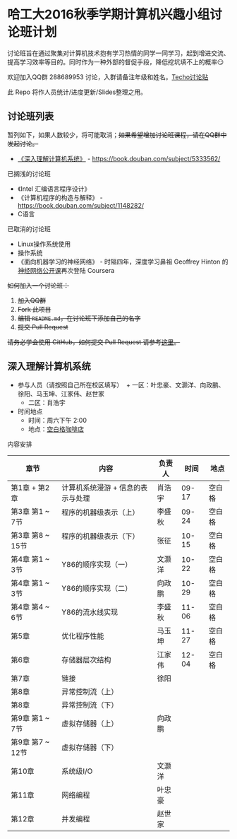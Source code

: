 # 哈工大2016秋季学期计算机兴趣小组讨论班计划

讨论班旨在通过聚集对计算机技术抱有学习热情的同学一同学习，起到增进交流、提高学习效率等目的。同时作为一种外部的督促手段，降低挖坑填不上的概率:smirk:

欢迎加入QQ群 288689953 讨论，入群请备注年级和姓名。[Techo讨论贴](https://techo.io/topic/121/)

此 Repo 将作人员统计/进度更新/Slides整理之用。

## 讨论班列表

暂列如下，如果人数较少，将可能取消；~~如果希望增加讨论班课程，请在QQ群中发起讨论。~~

- [《深入理解计算机系统》](#csapp) - https://book.douban.com/subject/5333562/

已搁浅的讨论班

- 《Intel 汇编语言程序设计》
- 《计算机程序的构造与解释》 - https://book.douban.com/subject/1148282/
- C语言

已取消的讨论班

- Linux操作系统使用
- 操作系统
- 《面向机器学习的神经网络》 - 时隔四年，深度学习鼻祖 Geoffrey Hinton 的[神经网络公开课](https://www.coursera.org/learn/neural-networks)再次登陆 Coursera

~~如何加入一个讨论班：~~

1. ~~加入QQ群~~
2. ~~Fork 此项目~~
3. ~~编辑 `README.md`，在讨论班下添加自己的名字~~
4. ~~提交 Pull Request~~

~~请务必学会使用 GitHub，如何提交 Pull Request 请参考[这里](https://techo.io/topic/121/2016/3)。~~

<h2 id="csapp">深入理解计算机系统</h2>

- 参与人员（请按照自己所在校区填写）
  + 一区：叶忠豪、文灏洋、向政鹏、徐阳、马玉坤、江家伟、赵世家
  + 二区：肖浩宇
- 时间地点
  + 时间：周六下午 2:00
  + 地点：[空白格咖啡店](http://mp.weixin.qq.com/s?__biz=MzI3ODI5MjQ0Nw==&mid=100000031&idx=1&sn=bd5855c94ec7a5a88d5471d0e9b98c35&scene=18)

内容安排

| 章节           | 内容                 | 负责人  | 时间   | 地点   |
| ------------ | ------------------ | ---- | ---- | ---- |
| 第1章 + 第2章    | 计算机系统漫游 + 信息的表示与处理 | 肖浩宇  | 09-17 | 空白格 |
| 第3章 第1 ~ 7节  | 程序的机器级表示（上）        | 李盛秋 | 09-24  | 空白格 |
| 第3章 第8 ~ 15节 | 程序的机器级表示（下）        | 张征 | 10-15 | 空白格 |
| 第4章 第1 ~ 3节  | Y86的顺序实现（一）        | 文灏洋 | 10-22 | 空白格 |
| 第4章 第1 ~ 3节  | Y86的顺序实现（二）        | 向政鹏 | 10-29 | 空白格 |
| 第4章 第4 ~ 6节  | Y86的流水线实现          | 李盛秋 | 11-06 | 空白格 |
| 第5章          | 优化程序性能             | 马玉坤  | 11-27 | 空白格 |
| 第6章          | 存储器层次结构            | 江家伟 | 12-04 | 空白格 |
| 第7章          | 链接                 | 徐阳   |      |      |
| 第8章          | 异常控制流（上）              |   |      |      |
| 第8章          | 异常控制流（下）              |   |      |      |
| 第9章 第1 ~ 7节  | 虚拟存储器（上）           | 向政鹏 |      |      |
| 第9章 第7 ~ 12节 | 虚拟存储器（下）           |  |      |      |
| 第10章         | 系统级I/O             | 文灏洋 |      |      |
| 第11章         | 网络编程               | 叶忠豪  |      |      |
| 第12章         | 并发编程               | 赵世家  |      |      |

